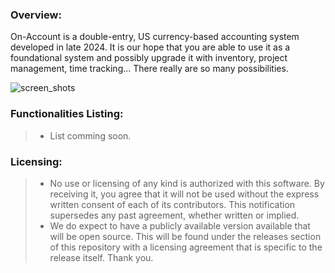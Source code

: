 ### Overview:
On-Account is a double-entry, US currency-based accounting system developed in late 2024. It is our hope that you are able to use it as a foundational system and possibly upgrade it with inventory, project management, time tracking... There really are so many possibilities.

![screen_shots](https://github.com/user-attachments/assets/f6a09992-1992-4382-9919-aaa89c6b1a1e)

### **Functionalities Listing:**
> - List comming soon.

### **Licensing:**
> - No use or licensing of any kind is authorized with this software. By receiving it, you agree that it will not be used without the express written consent of each of its contributors. This notification supersedes any past agreement, whether written or implied.
> - We do expect to have a publicly available version available that will be open source.  This will be found under the releases section of this repository with a licensing agreement that is specific to the release itself.  Thank you.